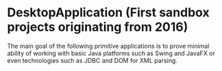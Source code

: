 # DesktopApplication (First sandbox projects originating from 2016)
The main goal of the following primitive applications is to prove minimal 
ability of working with basic Java platforms such as Swing and JavaFX
or even technologies such as JDBC and DOM for XML parsing.
